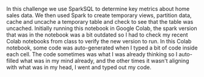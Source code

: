 In this challenge we use SparkSQL to determine key metrics about home sales data. We then used Spark to create temporary views, partition data, cache and uncache a temporary table and check to see that the table was uncached. Initially running this notebook in Google Colab, the spark version that was in the notebook was a bit outdated so I had to check my recent Colab notebooks from class to verify the new version to run. In this Colab notebook, some code was auto-generated when I typed a bit of code inside each cell. The code sometimes was what I was already thinking so I auto-filled what was in my mind already, and the other times it wasn't aligning with what was in my head, I went and typed out my code.
